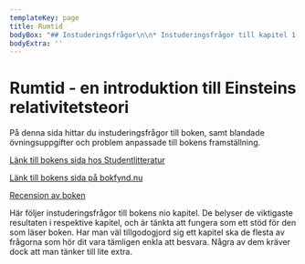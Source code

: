 ```yaml
---
templateKey: page
title: Rumtid
bodyBox: "## Instuderingsfrågor\n\n* Instuderingsfrågor till kapitel 1 \r\n* Instuderingsfrågor till kapitel 2 \r\n* Instuderingsfrågor till kapitel 3 \r\n* Instuderingsfrågor till kapitel 4 \r\n* Instuderingsfrågor till kapitel 5 \r\n* Instuderingsfrågor till kapitel 6 \r\n* Instuderingsfrågor till kapitel 7 och 8 \r\n* Instuderingsfrågor till kapitel 9 \n\n## Svar till instuderingsfrågor\n\n* Svar till instuderingsfrågor kapitel 1 \r\n* Svar till instuderingsfrågor kapitel 2 \r\n* Svar till instuderingsfrågor kapitel 3 \r\n* Svar till instuderingsfrågor kapitel 4 \r\n* Svar till instuderingsfrågor kapitel 5 \r\n* Svar till instuderingsfrågor kapitel 6 \r\n* Svar till instuderingsfrågor kapitel 7 och 8 \r\n* Svar till instuderingsfrågor kapitel 9 \n\n## Övningsuppgifter\n\n* **Rumtidsdiagram\r**\\\n  Övningar på att läsa av, tolka och rita rumtidsdiagram. Behandlar kapitel 1 till 5.\r\n* **Tidsdilatation och rumtidsgeometri\r**\\\n  Tvillingparadoxliknande problem som har med åldrande att göra. Behandlar kapitel 1 till 5.\r\n* **Energi och massa\r**\\\n  Övningar som handlar om energi och massa, och deras förhållande till världsvektorn. Behandlar kapitel 1 till 6.\n\n## Svar till övningsuppgifter\n\n* Svar rumtidsdiagram\r\n* Svar tidsdilatation och rumtidsgeometri\r\n* Svar energi och massa"
bodyExtra: ''
---
```

# Rumtid - en introduktion till Einsteins relativitetsteori

På denna sida hittar du instuderingsfrågor till boken, samt blandade övningsuppgifter och problem anpassade till bokens framställning.

[Länk till bokens sida hos Studentlitteratur](https://www.studentlitteratur.se/#32472-01)

[Länk till bokens sida på bokfynd.nu](http://www.bokfynd.nu/9144001231.html)

[Recension av boken](http://staff.fysik.su.se/~holst/rumtid/recensionBorg.pdf)

Här följer instuderingsfrågor till bokens nio kapitel. De belyser de viktigaste resultaten i respektive kapitel, och är tänkta att fungera som ett stöd för den som läser boken. Har man väl tillgodogjord sig ett kapitel ska de flesta av frågorna som hör dit vara tämligen enkla att besvara. Några av dem kräver dock att man tänker till lite extra.
